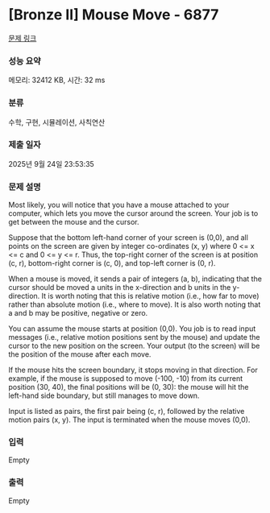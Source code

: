 # [Bronze II] Mouse Move - 6877 

[문제 링크](https://www.acmicpc.net/problem/6877) 

### 성능 요약

메모리: 32412 KB, 시간: 32 ms

### 분류

수학, 구현, 시뮬레이션, 사칙연산

### 제출 일자

2025년 9월 24일 23:53:35

### 문제 설명

<p>Most likely, you will notice that you have a mouse attached to your computer, which lets you move the cursor around the screen. Your job is to get between the mouse and the cursor.</p>

<p>Suppose that the bottom left-hand corner of your screen is (0,0), and all points on the screen are given by integer co-ordinates (x, y) where 0 <= x <= c and 0 <= y <= r. Thus, the top-right corner of the screen is at position (c, r), bottom-right corner is (c, 0), and top-left corner is (0, r).</p>

<p>When a mouse is moved, it sends a pair of integers (a, b), indicating that the cursor should be moved a units in the x-direction and b units in the y-direction. It is worth noting that this is relative motion (i.e., how far to move) rather than absolute motion (i.e., where to move). It is also worth noting that a and b may be positive, negative or zero.</p>

<p>You can assume the mouse starts at position (0,0). You job is to read input messages (i.e., relative motion positions sent by the mouse) and update the cursor to the new position on the screen. Your output (to the screen) will be the position of the mouse after each move.</p>

<p>If the mouse hits the screen boundary, it stops moving in that direction. For example, if the mouse is supposed to move (-100, -10) from its current position (30, 40), the final positions will be (0, 30): the mouse will hit the left-hand side boundary, but still manages to move down.</p>

<p>Input is listed as pairs, the first pair being (c, r), followed by the relative motion pairs (x, y). The input is terminated when the mouse moves (0,0).</p>

### 입력 

 Empty

### 출력 

 Empty

